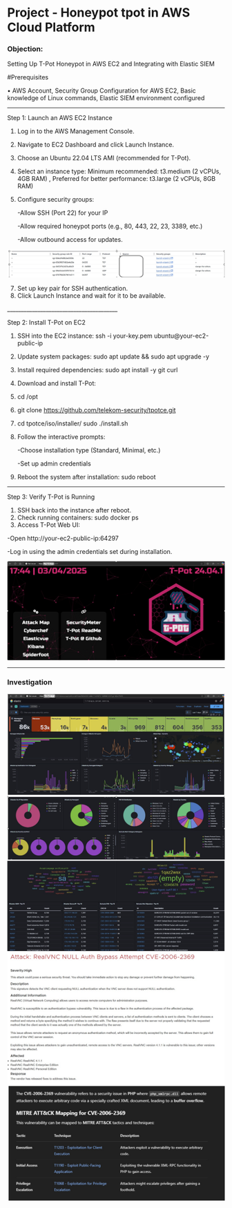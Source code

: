 # Project - Honeypot tpot in AWS Cloud Platform

### Objection: 
Setting Up T-Pot Honeypot in AWS EC2 and Integrating with Elastic SIEM 

#Prerequisites

•	AWS Account, Security Group Configuration for AWS EC2, Basic knowledge of Linux commands, Elastic SIEM environment configured
________________________________________
Step 1: Launch an AWS EC2 Instance
1.	Log in to the AWS Management Console.
2.	Navigate to EC2 Dashboard and click Launch Instance.
3.	Choose an Ubuntu 22.04 LTS AMI (recommended for T-Pot).
4.	Select an instance type:
Minimum recommended: t3.medium (2 vCPUs, 4GB RAM) , Preferred for better performance: t3.large (2 vCPUs, 8GB RAM)
5.	Configure security groups:
   
    -Allow SSH (Port 22) for your IP
  	
    -Allow required honeypot ports (e.g., 80, 443, 22, 23, 3389, etc.)

    -Allow outbound access for updates.

   ![image alt](https://github.com/inspiretravel/Honeypot-tpot-in-AWS/blob/main/AWSnetwork.jpg?raw=true)
   
7.	Set up key pair for SSH authentication.
8.	Click Launch Instance and wait for it to be available.
<div></div><div></div>
________________________________________

Step 2: Install T-Pot on EC2
1.	SSH into the EC2 instance:
ssh -i your-key.pem ubuntu@your-ec2-public-ip
2.	Update system packages:
sudo apt update && sudo apt upgrade -y
3.	Install required dependencies:
sudo apt install -y git curl
4.	Download and install T-Pot:
5.	cd /opt
6.	git clone https://github.com/telekom-security/tpotce.git
7.	cd tpotce/iso/installer/
sudo ./install.sh
8.	Follow the interactive prompts:

    -Choose installation type (Standard, Minimal, etc.)

    -Set up admin credentials

9.	Reboot the system after installation:
sudo reboot
________________________________________

Step 3: Verify T-Pot is Running
1.	SSH back into the instance after reboot.
2.	Check running containers:
sudo docker ps
3.	Access T-Pot Web UI:

-Open http://your-ec2-public-ip:64297

-Log in using the admin credentials set during installation.

![image alt](https://github.com/inspiretravel/Honeypot-tpot-in-AWS/blob/main/dashboard%20screen.jpg?raw=true)
________________________________________

### Investigation
![image alt](https://github.com/inspiretravel/Honeypot-tpot-in-AWS/blob/main/dashboard%20screen1.jpg?raw=true)
![image alt](https://github.com/inspiretravel/Honeypot-tpot-in-AWS/blob/main/dashboard%20screen2.jpg?raw=true)
![image alt](https://github.com/inspiretravel/Honeypot-tpot-in-AWS/blob/main/dashboard%20screen3.jpg?raw=true)
![image alt](https://github.com/inspiretravel/Honeypot-tpot-in-AWS/blob/main/CVE1.jpg?raw=true)
![image alt](https://github.com/inspiretravel/Honeypot-tpot-in-AWS/blob/main/CVE2.jpg?raw=true)


